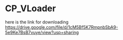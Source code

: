 # CP_VLoader
here is the link for downloading 
https://drive.google.com/file/d/1cM5Bf5K7RmpnbSbA9-5e9Ke7BsB7vuye/view?usp=sharing
